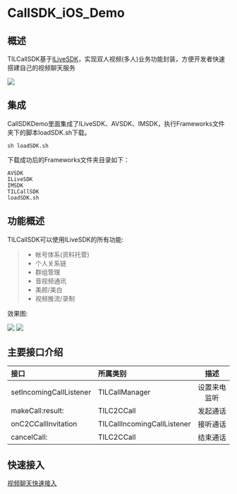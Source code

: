 # CallSDK_iOS_Demo
## 概述

TILCallSDK基于[ILiveSDK](https://github.com/zhaoyang21cn/ILiveSDK_iOS_Demos)，实现双人视频(多人)业务功能封装，方便开发者快速搭建自己的视频聊天服务

![](http://mc.qcloudimg.com/static/img/eac611468f299d64923299a6873ee447/image.png)


## 集成
CallSDKDemo里面集成了ILiveSDK、AVSDK、IMSDK，执行Frameworks文件夹下的脚本loadSDK.sh下载。

```
sh loadSDK.sh
```

下载成功后的Frameworks文件夹目录如下：
```
AVSDK
ILiveSDK
IMSDK
TILCallSDK
loadSDK.sh
```

## 功能概述

TILCallSDK可以使用ILiveSDK的所有功能:
>* 帐号体系(资料托管)
>* 个人关系链
>* 群组管理
>* 音视频通讯
>* 美颜/美白
>* 视频推流/录制

效果图:

![](http://mc.qcloudimg.com/static/img/394688c8f4fe587fc73240b0d61e00d8/image.png)
![](http://mc.qcloudimg.com/static/img/a4e9ddfb28e4512870dae7eceba9666a/image.png)


## 主要接口介绍

接口|所属类别|描述
:--|:--|:--:
setIncomingCallListener|TILCallManager|设置来电监听
makeCall:result:|TILC2CCall|发起通话
onC2CCallInvitation|TILCallIncomingCallListener|接听通话
cancelCall:|TILC2CCall|结束通话


## 快速接入
[视频聊天快速接入](https://github.com/zhaoyang21cn/CallSDK_iOS_Demo/blob/master/TILCallSDK-README.md)
